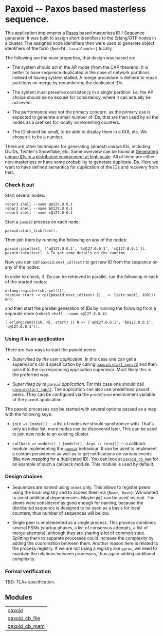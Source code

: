 

# Paxoid -- Paxos based masterless sequence. #

This application implements a [Paxos](https://lamport.azurewebsites.net/pubs/paxos-simple.pdf) based masterless ID / Sequence generator.
It was built to assign short identifiers to the Erlang/OTP nodes in a cluster.
The assigned node identifiers then were used to generate object identifiers
of the form `{NodeId, LocalCounter}` locally.

The following are the main properties, that design was based on:

* The system should act in the AP mode (from the CAP theorem).
It is better to have sequence duplicated in the case of network
partitions instead of having system stalled. A merge procedure
is defined to repair partitions on merge by renumbering the
duplicated IDs.

* The system must preserve consistency in a single partition.
I.e. the AP choice should be no excuse for consistency, where
it can actually be achieved.

* The performance was not the primary concern, as the primary use
is expected to generate a small number of IDs, that are then
used by all the nodes as a prefixes for locally incrementing
counters.

* The ID should be small, to be able to display them in a GUI, etc.
We chosen it to be a number.

There are other techniques for generating (almost) unique IDs,
including GUIDs, Twitter's Snowflake, etc. Some overview can
be found at [Generating unique IDs in a distributed environment at high scale](https://www.callicoder.com/distributed-unique-id-sequence-number-generator/).
All of them are either non-masterless or have some probability
to generate duplicate IDs. Here we want to have defined semantics
for duplication of the IDs and recovery from that.


### <a name="Check_it_out">Check it out</a> ###

Start several nodes:

```
rebar3 shell --name a@127.0.0.1
rebar3 shell --name b@127.0.0.1
rebar3 shell --name c@127.0.0.1
```

Start a `paxoid` process on each node:

```
paxoid:start_link(test).
```

Then join them by running the following on any of the nodes:

```
paxoid:join(test, ['a@127.0.0.1', 'b@127.0.0.1', 'c@127.0.0.1']).
paxoid:info(test). % To get some details on the runtime.
```

Now you can call `paxoid:next_id(test)` to get new ID from the sequence
on any of the nodes.

In order to check, if IDs can be retrieved in parallel, run the following
in each of the started nodes:

```
erlang:register(sh, self()),
receive start -> rp([paxoid:next_id(test) || _ <- lists:seq(1, 100)]) end.
```

and then start the parallel generation of IDs by running the following
from a separate node (`rebar3 shell --name x@127.0.0.1`):

```
[ erlang:send({sh, N}, start) || N <- ['a@127.0.0.1', 'b@127.0.0.1', 'c@127.0.0.1']].
```


### <a name="Using_it_in_an_application">Using it in an application</a> ###

There are two ways to start the paxoid peers:

* _Supervised by the user application._ In this case one can get a supervisor's
    child specification by calling [`paxoid:start_spec/2`](paxoid.md#start_spec-2) and then pass
it to the corresponding application supervisor.
Most likely this is the preferred way.

* _Supervised by te `paxoid` application._ For this case one should call [`paxoid:start_sup/2`](paxoid.md#start_sup-2).
    The application can also use predefined paxoid peers. They can be configured
    via the `predefined` environment variable of the `paxoid` application.

The paxoid processes can be started with several options passed as a map with the following keys:

* `join => [node()]` -- a list of nodes we should synchronize with.
That's only an initial list, more nodes can be discovered later.
This can be used to join new node to an existing cluster.

* `callback => module() | {module(), Args :: term()}` -- a callback
    module implementing the [`paxoid`](paxoid.md) behaviour. It can be used to
    implement a custom persistence as well as to get notifications
    on various events (like new mapping for a duplicated ID).
    You can look at [`paxoid_cb_mem`](paxoid_cb_mem.md) for an example of such
a callback module. This module is used by default.


### <a name="Design_choices">Design choices</a> ###

* Sequences are named using `atom`s only. This allows to register peers
    using the local registry and to access them via `{Name, Node}`.
    We wanted to avoid additional dependencies. Maybe `pg2` can be used instead.
The atoms were considered as good enough for naming, because the distributed
sequence is designed to be used as a basis for local counters, thus number of
sequences will be low.

* Single peer is implemented as a single process. This process combines several
    FSMs (startup phases, a list of consensus attempts, a list of merge attempts),
    although they are sharing a lot of common state. Splitting them to separate
    processes could increase the complexity by adding the coordination between them.
    Another reason here is related to the process registry. If we are not using
    a registry like `gproc`, we need to maintain the relations between processes,
thus again adding additional complexity.


### <a name="Formal_verification">Formal verification</a> ###

TBD: TLA+ specification.


## Modules ##


<table width="100%" border="0" summary="list of modules">
<tr><td><a href="paxoid.md" class="module">paxoid</a></td></tr>
<tr><td><a href="paxoid_cb_file.md" class="module">paxoid_cb_file</a></td></tr>
<tr><td><a href="paxoid_cb_mem.md" class="module">paxoid_cb_mem</a></td></tr></table>

